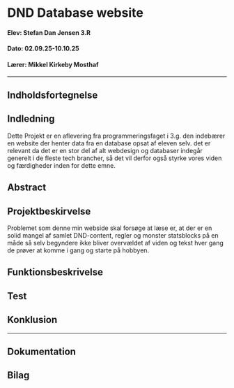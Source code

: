 # DND Database website
#### Elev: Stefan Dan Jensen 3.R
#### Dato: 02.09.25-10.10.25
#### Lærer: Mikkel Kirkeby Mosthaf

---

## Indholdsfortegnelse

## Indledning

Dette Projekt er en aflevering fra programmeringsfaget i 3.g. den indebærer en website der henter data fra en database opsat af eleven selv. det er relevant da det er en stor del af alt webdesign og databaser indegår generelt i de fleste tech brancher, så det vil derfor også styrke vores viden og færdigheder inden for dette emne.

## Abstract

## Projektbeskirvelse

Problemet som denne min webside skal forsøge at læse er, at der er en solid mangel af samlet DND-content, regler og monster statsblocks på en måde så selv begyndere ikke bliver overvældet af viden og tekst hver gang de prøver at komme i gang og starte på hobbyen.

## Funktionsbeskrivelse

## Test

## Konklusion

--- 
## Dokumentation

## Bilag


